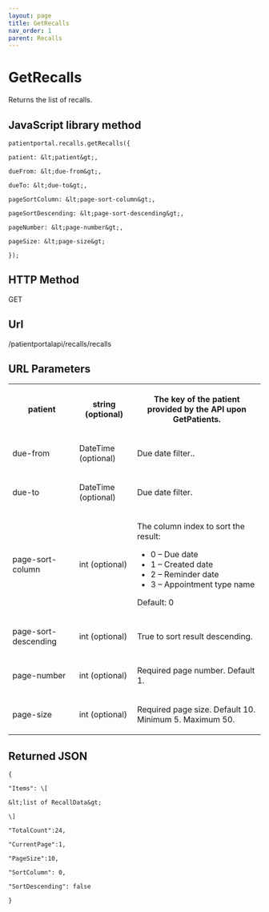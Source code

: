 ```yaml
---
layout: page
title: GetRecalls
nav_order: 1
parent: Recalls
---
```


# GetRecalls

Returns the list of recalls.

## JavaScript library method

```
patientportal.recalls.getRecalls({

patient: &lt;patient&gt;,

dueFrom: &lt;due-from&gt;,

dueTo: &lt;due-to&gt;,

pageSortColumn: &lt;page-sort-column&gt;,

pageSortDescending: &lt;page-sort-descending&gt;,

pageNumber: &lt;page-number&gt;,

pageSize: &lt;page-size&gt;

});
```

## HTTP Method

GET

## ****Url****

/patientportalapi/recalls/recalls

## URL Parameters

<table><tbody><tr><th><p>patient</p></th><th><p>string (optional)</p></th><th><p>The key of the patient provided by the API upon GetPatients.</p></th></tr><tr><td><p>due-from</p></td><td><p>DateTime (optional)</p></td><td><p>Due date filter..</p></td></tr><tr><td><p>due-to</p></td><td><p>DateTime (optional)</p></td><td><p>Due date filter.</p></td></tr><tr><td><p>page-sort-column</p></td><td><p>int (optional)</p></td><td><p>The column index to sort the result:</p><ul><li>0 – Due date</li><li>1 – Created date</li><li>2 – Reminder date</li><li>3 – Appointment type name</li></ul><p>Default: 0</p></td></tr><tr><td><p>page-sort-descending</p></td><td><p>int (optional)</p></td><td><p>True to sort result descending.</p></td></tr><tr><td><p>page-number</p></td><td><p>int (optional)</p></td><td><p>Required page number. Default 1.</p></td></tr><tr><td><p>page-size</p></td><td><p>int (optional)</p></td><td><p>Required page size. Default 10. Minimum 5. Maximum 50.</p></td></tr></tbody></table>

## Returned JSON

```
{

"Items": \[

&lt;list of RecallData&gt;

\]

"TotalCount":24,

"CurrentPage":1,

"PageSize":10,

"SortColumn": 0,

"SortDescending": false

}
```
